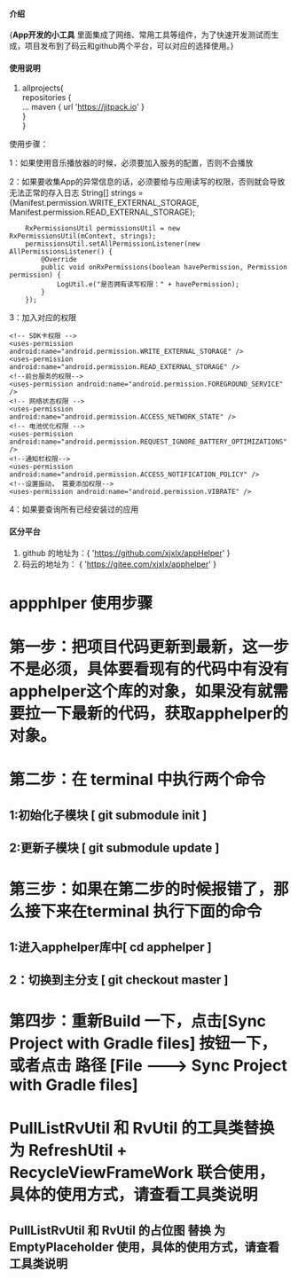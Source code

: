 #### 介绍
{**App开发的小工具**
里面集成了网络、常用工具等组件，为了快速开发测试而生成，项目发布到了码云和github两个平台，可以对应的选择使用。}

#### 使用说明
1.    allprojects{      
            repositories {      
                ...
                maven { url 'https://jitpack.io' }      
            }       
      }

使用步骤：

1：如果使用音乐播放器的时候，必须要加入服务的配置，否则不会播放
        <!-- 音乐播放器的服务 -->
        <service
            android:name="com.android.helper.utils.media.audio.AudioService"
            android:enabled="true"
            android:exported="false" />

2：如果要收集App的异常信息的话，必须要给与应用读写的权限，否则就会导致无法正常的存入日志
        String[] strings = {Manifest.permission.WRITE_EXTERNAL_STORAGE, Manifest.permission.READ_EXTERNAL_STORAGE};

        RxPermissionsUtil permissionsUtil = new RxPermissionsUtil(mContext, strings);
        permissionsUtil.setAllPermissionListener(new AllPermissionsListener() {
            @Override
            public void onRxPermissions(boolean havePermission, Permission permission) {
                LogUtil.e("是否拥有读写权限：" + havePermission);
            }
        });


3：加入对应的权限

    <!-- SDK卡权限 -->
    <uses-permission android:name="android.permission.WRITE_EXTERNAL_STORAGE" />
    <uses-permission android:name="android.permission.READ_EXTERNAL_STORAGE" />
    <!--前台服务的权限-->
    <uses-permission android:name="android.permission.FOREGROUND_SERVICE" />
    <!-- 网络状态权限 -->
    <uses-permission android:name="android.permission.ACCESS_NETWORK_STATE" />
    <!-- 电池优化权限 -->
    <uses-permission android:name="android.permission.REQUEST_IGNORE_BATTERY_OPTIMIZATIONS" />
    <!--通知栏权限-->
    <uses-permission android:name="android.permission.ACCESS_NOTIFICATION_POLICY" />
    <!--设置振动， 需要添加权限-->
    <uses-permission android:name="android.permission.VIBRATE" />

4：如果要查询所有已经安装过的应用
    <uses-permission
        android:name="android.permission.QUERY_ALL_PACKAGES"
        tools:ignore="QueryAllPackagesPermission" />

#### 区分平台

1.  github 的地址为：{ 'https://github.com/xjxlx/appHelper' }   
2.  码云的地址为： { 'https://gitee.com/xjxlx/apphelper' } 

 
# appphlper 使用步骤

# 第一步：把项目代码更新到最新，这一步不是必须，具体要看现有的代码中有没有apphelper这个库的对象，如果没有就需要拉一下最新的代码，获取apphelper的对象。

# 第二步：在 terminal 中执行两个命令 
##       1:初始化子模块 [ git  submodule init ] 
##       2:更新子模块 [ git  submodule update ]

# 第三步：如果在第二步的时候报错了，那么接下来在terminal 执行下面的命令
##       1:进入apphelper库中[ cd apphelper ]
##       2：切换到主分支 [ git checkout master ]

# 第四步：重新Build 一下，点击[Sync Project with Gradle files] 按钮一下，或者点击 路径 [File ---> Sync Project with Gradle files]  

# PullListRvUtil 和 RvUtil 的工具类替换为 RefreshUtil  +  RecycleViewFrameWork 联合使用，具体的使用方式，请查看工具类说明
## PullListRvUtil 和 RvUtil 的占位图 替换 为 EmptyPlaceholder 使用，具体的使用方式，请查看工具类说明
 
